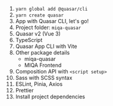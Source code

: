1. `yarn global add @quasar/cli`
2. `yarn create quasar`
3. App with Quasar CLI, let's go!
4. Project folder: `miqa-quasar`
5. Quasar v2 (Vue 3)
6. TypeScript
7. Quasar App CLI with Vite
8. Other package details
    - miqa-quasar
    - MIQA Frontend
9. Composition API with `<script setup>`
10. Sass with SCSS syntax
11. ESLint, Pinia, Axios
12. Prettier
13. Install project dependencies